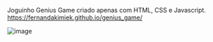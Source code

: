 Joguinho Genius Game criado apenas com HTML, CSS e Javascript.
https://fernandakimiek.github.io/genius_game/

![image](https://github.com/user-attachments/assets/4e269332-c221-4050-ab43-9ebdc994ca6e)
